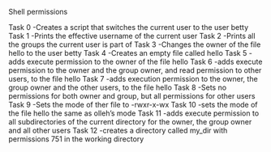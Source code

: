Shell permissions

Task 0 -Creates a script that switches the current user to the user betty
Task 1 -Prints the effective username of the current user
Task 2 -Prints all the groups the current user is part of
Task 3 -Changes the owner of the file hello to the user betty
Task 4 -Creates an empty file called hello
Task 5 -adds execute permission to the owner of the file hello
Task 6 -adds execute permission to the owner and the group owner, and read permission to other users, to the file hello
Task 7 -adds execution permission to the owner, the group owner and the other users, to the file hello
Task 8 -Sets no permissions for both owner and group, but all permissions for other users
Task 9 -Sets the mode of ther file to -rwxr-x-wx
Task 10 -sets the mode of the file hello the same as olleh’s mode
Task 11 -adds execute permission to all subdirectories of the current directory for the owner, the group owner and all other users
Task 12 -creates a directory called my_dir with permissions 751 in the working directory
